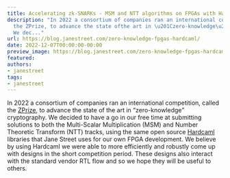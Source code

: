 ```yaml
---
title: Accelerating zk-SNARKs - MSM and NTT algorithms on FPGAs with Hardcaml
description: "In 2022 a consortium of companies ran an international competition,called
  the ZPrize, to advance the state ofthe art in \u201Czero-knowledge\u201D cryptography.
  We dec..."
url: https://blog.janestreet.com/zero-knowledge-fpgas-hardcaml/
date: 2022-12-07T00:00:00-00:00
preview_image: https://blog.janestreet.com/zero-knowledge-fpgas-hardcaml/hardcaml-zprize.jpg
featured:
authors:
- janestreet
tags:
- janestreet
---
```


<p>In 2022 a consortium of companies ran an international competition,
called the <a href="https://www.zprize.io/">ZPrize</a>, to advance the state of
the art in &ldquo;zero-knowledge&rdquo; cryptography. We decided to have a go in
our free time at submitting solutions to both the Multi-Scalar
Multiplication (MSM) and Number Theoretic Transform (NTT) tracks,
using the same open source <a href="https://hardcaml.com/">Hardcaml</a> libraries
that Jane Street uses for our own FPGA development. We believe by
using Hardcaml we were able to more efficiently and robustly come up
with designs in the short competition period. These designs also
interact with the standard vendor RTL flow and so we hope they will be
useful to others.</p>


